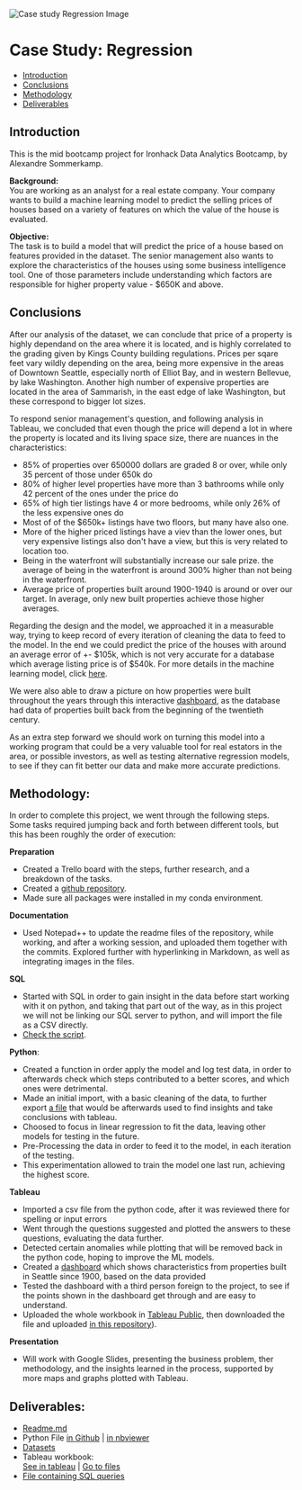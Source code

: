 ![Case study Regression Image](https://education-team-2020.s3-eu-west-1.amazonaws.com/data-analytics/project+banners/real-state-project.jpg)

# Case Study: Regression

* [Introduction](#Introduction)  
* [Conclusions](#Conclusions)  
* [Methodology](#Methodology)  
* [Deliverables](#Deliverables)  


## Introduction
This is the mid bootcamp project for Ironhack Data Analytics Bootcamp,
by Alexandre Sommerkamp. 

**Background:**  
You are working as an analyst for a real estate company. Your company wants to build a machine learning model to predict the selling prices of houses based on a variety of features on which the value of the house is evaluated.

**Objective:**  
The task is to build a model that will predict the price of a house based on features provided in the dataset. The senior management also wants to explore the characteristics of the houses using some business intelligence tool. One of those parameters include understanding which factors are responsible for higher property value - \$650K and above.

## Conclusions
After our analysis of the dataset, we can conclude that price of a property is highly dependand on the area where it is located, and is highly correlated to the grading given by Kings County building regulations. Prices per sqare feet vary wildly depending on the area, being more expensive in the areas of Downtown Seattle, especially north of Elliot Bay, and in western Bellevue, by lake Washington. Another high number of expensive properties are located in the area of Sammarish, in the east edge of lake Washington, but these correspond to bigger lot sizes. 

To respond senior management's question, and following analysis in Tableau, we concluded that even though the price will depend a lot in where the property is located and its living space size, there are nuances in the characteristics:
* 85% of properties over 650000 dollars are graded 8 or over, while only 35 percent of those under 650k do
* 80% of higher level properties have more than 3 bathrooms while only 42 percent of the ones under the price do
* 65% of high tier listings have 4 or more bedrooms, while only 26% of the less expensive ones do
* Most of of the $650k+ listings have two floors, but many have also one.
* More of the higher priced listings have a viev than the lower ones, but very expensive listings also don't have a view, but this is very related to location too.
* Being in the waterfront will substantially increase our sale prize. the average of being in the waterfront is around 300% higher than not being in the waterfront.
* Average price of properties built around 1900-1940 is around or over our target. In average, only new built properties achieve those higher averages.

Regarding the design and the model, we approached it in a measurable way, trying to keep record of every iteration of cleaning the data to feed to the model. In the end we could predict the price of the houses with around an average error of +- $105k, which is not very accurate for a database which average listing price is of $540k. For more details in the machine learning model, click [here](https://github.com/Alex-Skp/Case-Study-Regression/tree/main/python).

We were also able to draw a picture on how properties were built throughout the years through this interactive [dashboard](https://public.tableau.com/profile/alex2690#!/vizhome/SeattlePropertySaleDataWorkbook/HowarepropertiesbuiltinSeattle), as the database had data of properties built back from the beginning of the twentieth century. 

As an extra step forward we should work on turning this model into a working program that could be a very valuable tool for real estators in the area, or possible investors, as well as testing alternative regression models, to see if they can fit better our data and make more accurate predictions.  

## Methodology:

In order to complete this project, we went through the following steps. Some tasks required jumping back and forth between different tools, but this has been roughly the order of execution:

**Preparation**
* Created a Trello board with the steps, further research, and a breakdown of the tasks.
* Created a [github repository](https://github.com/Alex-Skp/Case-Study-Regression).
* Made sure all packages were installed in my conda environment.

**Documentation**  
* Used Notepad++ to update the readme files of the repository, while working, and after a working session, and uploaded them together with the commits. Explored further with hyperlinking in Markdown, as well as integrating images in the files. 

**SQL**
* Started with SQL in order to gain insight in the data before start working with it on python, and taking that part out of the way, as in this project we will not be linking our SQL server to python, and will import the file as a CSV directly.  
* [Check the script](https://github.com/Alex-Skp/Case-Study-Regression/blob/main/sql/sql-exercises.sql).

**Python**:
* Created a function in order apply the model and log test data, in order to afterwards check which steps contributed to a better scores, and which ones were detrimental.
* Made an initial import, with a basic cleaning of the data, to further export [a file](https://github.com/Alex-Skp/Case-Study-Regression/blob/main/tableau/Seattle%20Property%20Sale%20Data%20Workbook.twbx) that would be afterwards used to find insights and take conclusions with tableau.
* Choosed to focus in linear regression to fit the data, leaving other models for testing in the future.
* Pre-Processing the data in order to feed it to the model, in each iteration of the testing. 
* This experimentation allowed to train the model one last run, achieving the highest score.

**Tableau**
* Imported a csv file from the python code, after it was reviewed there for spelling or input errors
* Went through the questions suggested and plotted the answers to these questions, evaluating the data further.
* Detected certain anomalies while plotting that will be removed back in the python code, hoping to improve the ML models. 
* Created a [dashboard](https://public.tableau.com/profile/alex2690#!/vizhome/SeattlePropertySaleDataWorkbook/HowarepropertiesbuiltinSeattle) which shows characteristics from properties built in Seattle since 1900, based on the data provided
* Tested the dashboard with a third person foreign to the project, to see if the points shown in the dashboard get through and are easy to understand. 
* Uploaded the whole workbook in [Tableau Public](https://public.tableau.com/profile/alex2690#!/vizhome/SeattlePropertySaleDataWorkbook/HowarepropertiesbuiltinSeattle), then downloaded the file and uploaded [in this repository](https://github.com/Alex-Skp/Case-Study-Regression/tree/main/tableau)). 

**Presentation**  
* Will work with Google Slides, presenting the business problem, ther methodology, and the insights learned in the process, supported by more maps and graphs plotted with Tableau.




## Deliverables:   

*  [Readme.md](https://github.com/Alex-Skp/Case-Study-Regression/blob/main/README.md)
*  Python File [in Github](https://github.com/Alex-Skp/Case-Study-Regression/blob/main/python/data-wrangling-and-linear-regression.ipynb) | [in nbviewer](https://nbviewer.jupyter.org/github/Alex-Skp/Case-Study-Regression/blob/main/python/data-wrangling-and-linear-regression.ipynb)
* [Datasets](https://github.com/Alex-Skp/Case-Study-Regression/tree/main/data)
*  Tableau workbook:  
	[See in tableau](https://public.tableau.com/profile/alex2690#!/vizhome/SeattlePropertySaleDataWorkbook/HowarepropertiesbuiltinSeattle) | [Go to files](https://github.com/Alex-Skp/Case-Study-Regression/tree/main/tableau)
* [File containing SQL queries](https://github.com/Alex-Skp/Case-Study-Regression/tree/main/sql)

